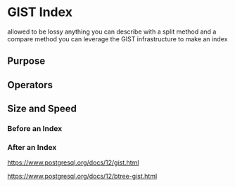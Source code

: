 # GIST Index
allowed to be lossy
anything you can describe with a split method and a compare method you can leverage the GIST infrastructure to make an index

## Purpose

## Operators

## Size and Speed

### Before an Index


### After an Index

https://www.postgresql.org/docs/12/gist.html

https://www.postgresql.org/docs/12/btree-gist.html